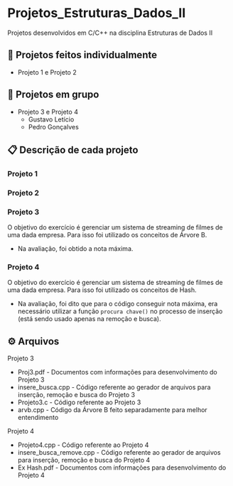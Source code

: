# Projetos_Estruturas_Dados_II
Projetos desenvolvidos em C/C++ na disciplina Estruturas de Dados II

## 🚀 Projetos feitos individualmente
* Projeto 1 e Projeto 2
## 🚀 Projetos em grupo
* Projeto 3 e Projeto 4
  * Gustavo Letício
  * Pedro Gonçalves

## 📋 Descrição de cada projeto
### Projeto 1

### Projeto 2

### Projeto 3
O objetivo do exercício é gerenciar um sistema de streaming de filmes de uma dada empresa. Para isso foi utilizado os conceitos de Árvore B.
* Na avaliação, foi obtido a nota máxima.
### Projeto 4
O objetivo do exercício é gerenciar um sistema de streaming de filmes de uma dada empresa. Para isso foi utilizado os conceitos de Hash.
* Na avaliação, foi dito que para o código conseguir nota máxima, era necessário utilizar a função ```procura chave()``` no processo de inserção (está sendo usado apenas na remoção e busca).

## ⚙️ Arquivos

Projeto 3
* Proj3.pdf - Documentos com informações para desenvolvimento do Projeto 3
* insere_busca.cpp - Código referente ao gerador de arquivos para  inserção, remoção e busca do Projeto 3
* Projeto3.c - Código referente ao Projeto 3
* arvb.cpp - Código da Árvore B feito separadamente para melhor entendimento

Projeto 4
* Projeto4.cpp - Código referente ao Projeto 4
* insere_busca_remove.cpp - Código referente ao gerador de arquivos para inserção, remoção e busca do Projeto 4
* Ex Hash.pdf - Documentos com informações para desenvolvimento do Projeto 4
